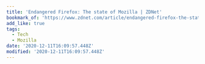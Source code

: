 ```yaml
---
title: 'Endangered Firefox: The state of Mozilla | ZDNet'
bookmark_of: 'https://www.zdnet.com/article/endangered-firefox-the-state-of-mozilla/'
add_like: true
tags:
  - Tech
  - Mozilla
date: '2020-12-11T16:09:57.448Z'
modified: '2020-12-11T16:09:57.448Z'
---
```

 
